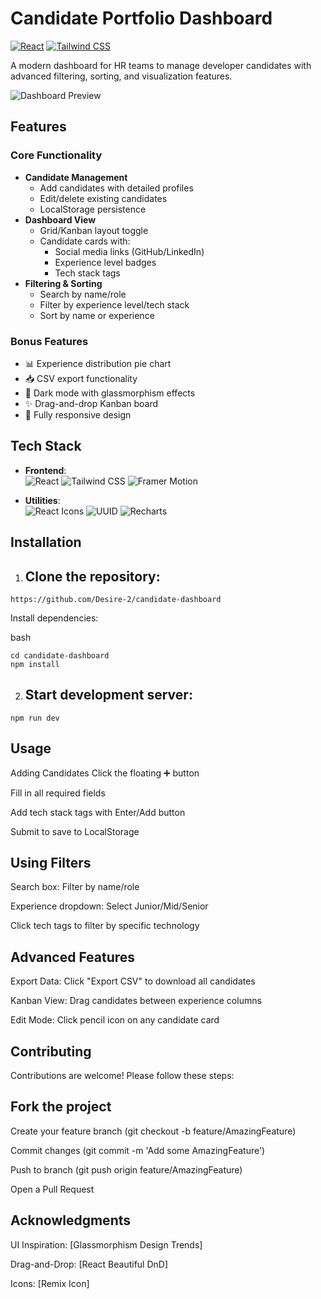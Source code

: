 # Candidate Portfolio Dashboard

[![React](https://img.shields.io/badge/React-18.2.0-blue)](https://react.dev/)
[![Tailwind CSS](https://img.shields.io/badge/Tailwind_CSS-3.3.2-06B6D4)](https://tailwindcss.com/)

A modern dashboard for HR teams to manage developer candidates with advanced filtering, sorting, and visualization features.

![Dashboard Preview]([https://via.placeholder.com/800x400.png](https://github.com/Desire-2/candidate-dashboard/blob/main/src/assets/Screenshot%202025-04-07%20030358.png)?text=Dashboard+Preview)

## Features

### Core Functionality
- **Candidate Management**
  - Add candidates with detailed profiles
  - Edit/delete existing candidates
  - LocalStorage persistence
- **Dashboard View**
  - Grid/Kanban layout toggle
  - Candidate cards with:
    - Social media links (GitHub/LinkedIn)
    - Experience level badges
    - Tech stack tags
- **Filtering & Sorting**
  - Search by name/role
  - Filter by experience level/tech stack
  - Sort by name or experience

### Bonus Features
- 📊 Experience distribution pie chart
- 📥 CSV export functionality
- 🎨 Dark mode with glassmorphism effects
- ✨ Drag-and-drop Kanban board
- 📱 Fully responsive design

## Tech Stack

- **Frontend**:  
  ![React](https://img.shields.io/badge/-React-61DAFB?logo=react&logoColor=white)
  ![Tailwind CSS](https://img.shields.io/badge/-Tailwind_CSS-06B6D4?logo=tailwind-css)
  ![Framer Motion](https://img.shields.io/badge/-Framer_Motion-0055FF)

- **Utilities**:  
  ![React Icons](https://img.shields.io/badge/-React_Icons-FF4154)
  ![UUID](https://img.shields.io/badge/-UUID-FF6B6B)
  ![Recharts](https://img.shields.io/badge/-Recharts-FF6B6B)

## Installation

1. ## Clone the repository:
```
https://github.com/Desire-2/candidate-dashboard
```

Install dependencies:

bash
```
cd candidate-dashboard
npm install
```
2. ## Start development server:
```
npm run dev
```
## Usage
Adding Candidates
Click the floating ➕ button

Fill in all required fields

Add tech stack tags with Enter/Add button

Submit to save to LocalStorage

## Using Filters
Search box: Filter by name/role

Experience dropdown: Select Junior/Mid/Senior

Click tech tags to filter by specific technology

## Advanced Features
Export Data: Click "Export CSV" to download all candidates

Kanban View: Drag candidates between experience columns

Edit Mode: Click pencil icon on any candidate card

## Contributing
Contributions are welcome! Please follow these steps:

## Fork the project

Create your feature branch (git checkout -b feature/AmazingFeature)

Commit changes (git commit -m 'Add some AmazingFeature')

Push to branch (git push origin feature/AmazingFeature)

Open a Pull Request

## Acknowledgments
UI Inspiration: [Glassmorphism Design Trends]

Drag-and-Drop: [React Beautiful DnD]

Icons: [Remix Icon]

